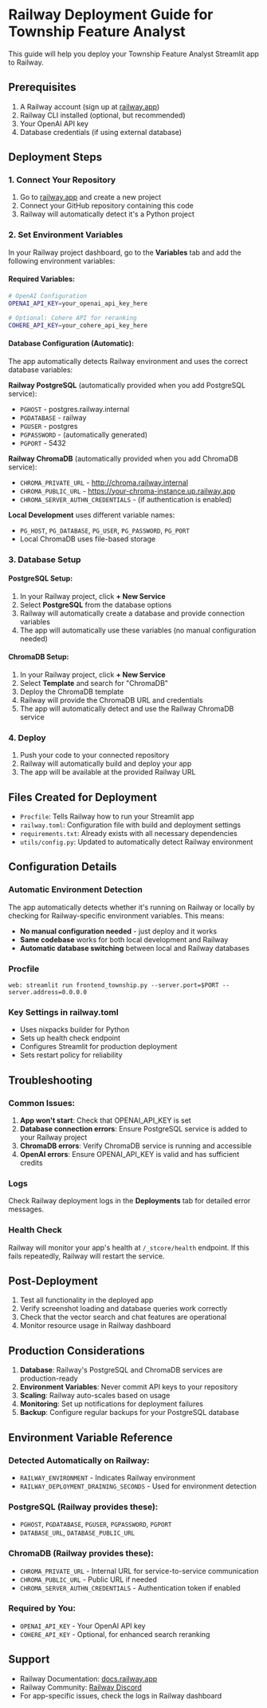 # Railway Deployment Guide for Township Feature Analyst

This guide will help you deploy your Township Feature Analyst Streamlit app to Railway.

## Prerequisites

1. A Railway account (sign up at [railway.app](https://railway.app))
2. Railway CLI installed (optional, but recommended)
3. Your OpenAI API key
4. Database credentials (if using external database)

## Deployment Steps

### 1. Connect Your Repository

1. Go to [railway.app](https://railway.app) and create a new project
2. Connect your GitHub repository containing this code
3. Railway will automatically detect it's a Python project

### 2. Set Environment Variables

In your Railway project dashboard, go to the **Variables** tab and add the following environment variables:

#### Required Variables:

```bash
# OpenAI Configuration
OPENAI_API_KEY=your_openai_api_key_here

# Optional: Cohere API for reranking
COHERE_API_KEY=your_cohere_api_key_here
```

#### Database Configuration (Automatic):

The app automatically detects Railway environment and uses the correct database variables:

**Railway PostgreSQL** (automatically provided when you add PostgreSQL service):
- `PGHOST` - postgres.railway.internal
- `PGDATABASE` - railway
- `PGUSER` - postgres
- `PGPASSWORD` - (automatically generated)
- `PGPORT` - 5432

**Railway ChromaDB** (automatically provided when you add ChromaDB service):
- `CHROMA_PRIVATE_URL` - http://chroma.railway.internal
- `CHROMA_PUBLIC_URL` - https://your-chroma-instance.up.railway.app
- `CHROMA_SERVER_AUTHN_CREDENTIALS` - (if authentication is enabled)

**Local Development** uses different variable names:
- `PG_HOST`, `PG_DATABASE`, `PG_USER`, `PG_PASSWORD`, `PG_PORT`
- Local ChromaDB uses file-based storage

### 3. Database Setup

#### PostgreSQL Setup:

1. In your Railway project, click **+ New Service**
2. Select **PostgreSQL** from the database options
3. Railway will automatically create a database and provide connection variables
4. The app will automatically use these variables (no manual configuration needed)

#### ChromaDB Setup:

1. In your Railway project, click **+ New Service**
2. Select **Template** and search for "ChromaDB"
3. Deploy the ChromaDB template
4. Railway will provide the ChromaDB URL and credentials
5. The app will automatically detect and use the Railway ChromaDB service

### 4. Deploy

1. Push your code to your connected repository
2. Railway will automatically build and deploy your app
3. The app will be available at the provided Railway URL

## Files Created for Deployment

- `Procfile`: Tells Railway how to run your Streamlit app
- `railway.toml`: Configuration file with build and deployment settings
- `requirements.txt`: Already exists with all necessary dependencies
- `utils/config.py`: Updated to automatically detect Railway environment

## Configuration Details

### Automatic Environment Detection

The app automatically detects whether it's running on Railway or locally by checking for Railway-specific environment variables. This means:

- **No manual configuration needed** - just deploy and it works
- **Same codebase** works for both local development and Railway
- **Automatic database switching** between local and Railway databases

### Procfile
```
web: streamlit run frontend_township.py --server.port=$PORT --server.address=0.0.0.0
```

### Key Settings in railway.toml
- Uses nixpacks builder for Python
- Sets up health check endpoint
- Configures Streamlit for production deployment
- Sets restart policy for reliability

## Troubleshooting

### Common Issues:

1. **App won't start**: Check that OPENAI_API_KEY is set
2. **Database connection errors**: Ensure PostgreSQL service is added to your Railway project
3. **ChromaDB errors**: Verify ChromaDB service is running and accessible
4. **OpenAI errors**: Ensure OPENAI_API_KEY is valid and has sufficient credits

### Logs
Check Railway deployment logs in the **Deployments** tab for detailed error messages.

### Health Check
Railway will monitor your app's health at `/_stcore/health` endpoint. If this fails repeatedly, Railway will restart the service.

## Post-Deployment

1. Test all functionality in the deployed app
2. Verify screenshot loading and database queries work correctly
3. Check that the vector search and chat features are operational
4. Monitor resource usage in Railway dashboard

## Production Considerations

1. **Database**: Railway's PostgreSQL and ChromaDB services are production-ready
2. **Environment Variables**: Never commit API keys to your repository
3. **Scaling**: Railway auto-scales based on usage
4. **Monitoring**: Set up notifications for deployment failures
5. **Backup**: Configure regular backups for your PostgreSQL database

## Environment Variable Reference

### Detected Automatically on Railway:
- `RAILWAY_ENVIRONMENT` - Indicates Railway environment
- `RAILWAY_DEPLOYMENT_DRAINING_SECONDS` - Used for environment detection

### PostgreSQL (Railway provides these):
- `PGHOST`, `PGDATABASE`, `PGUSER`, `PGPASSWORD`, `PGPORT`
- `DATABASE_URL`, `DATABASE_PUBLIC_URL`

### ChromaDB (Railway provides these):
- `CHROMA_PRIVATE_URL` - Internal URL for service-to-service communication
- `CHROMA_PUBLIC_URL` - Public URL if needed
- `CHROMA_SERVER_AUTHN_CREDENTIALS` - Authentication token if enabled

### Required by You:
- `OPENAI_API_KEY` - Your OpenAI API key
- `COHERE_API_KEY` - Optional, for enhanced search reranking

## Support

- Railway Documentation: [docs.railway.app](https://docs.railway.app)
- Railway Community: [Railway Discord](https://railway.app/discord)
- For app-specific issues, check the logs in Railway dashboard 